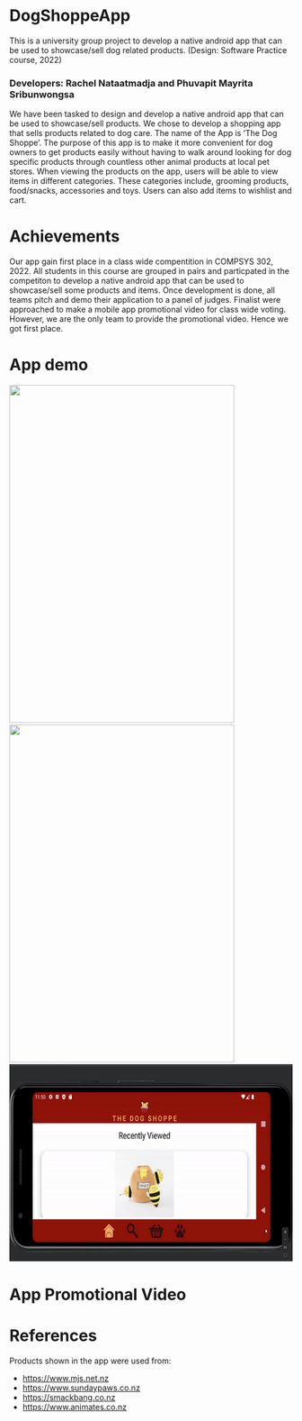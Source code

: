 # DogShoppeApp
This is a university group project to develop a native android app that can be used to showcase/sell dog related products. (Design: Software Practice course, 2022)
### Developers: Rachel Nataatmadja and Phuvapit Mayrita Sribunwongsa 

We have been tasked to design and develop a native android app that can be used to showcase/sell products. We chose to develop a shopping app that sells products related to dog care. The name of the App is ‘The Dog Shoppe’. The purpose of this app is to make it more convenient for dog owners to get products easily without having to walk around looking for dog specific products through countless other animal products at local pet stores. When viewing the products on the app, users will be able to view items in different categories. These categories include, grooming products, food/snacks, accessories and toys. Users can also add items to wishlist and cart.

# Achievements
Our app gain first place in a class wide compentition in COMPSYS 302, 2022. 
All students in this course are grouped in pairs and particpated in the competiton to develop a native android app that can be used to showcase/sell some products and items. Once development is done, all teams pitch and demo their application to a panel of judges. Finalist were approached to make a mobile app promotional video for class wide voting. However, we are the only team to provide the promotional video. Hence we got first place.

# App demo

<img src="readmeAssets/dogshoppe_portrait_1.gif" width="400" height="600" /> <img src="readmeAssets/dogshoppe_portrait_2.gif" width="400" height="600" /> 
<img src="readmeAssets/dogshoppe_landscape.gif" width="600" height="350" /> 

# App Promotional Video


# References
Products shown in the app were used from:
- https://www.mjs.net.nz
- https://www.sundaypaws.co.nz
- https://smackbang.co.nz
- https://www.animates.co.nz
